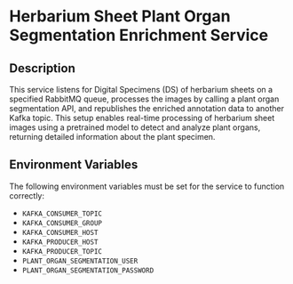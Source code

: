 # Herbarium Sheet Plant Organ Segmentation Enrichment Service

## Description
This service listens for Digital Specimens (DS) of herbarium sheets on a specified RabbitMQ queue, processes the images by calling a plant organ segmentation API, and republishes the enriched annotation data to another Kafka topic. This setup enables real-time processing of herbarium sheet images using a pretrained model to detect and analyze plant organs, returning detailed information about the plant specimen.

## Environment Variables

The following environment variables must be set for the service to function correctly:

- `KAFKA_CONSUMER_TOPIC`  
- `KAFKA_CONSUMER_GROUP`  
- `KAFKA_CONSUMER_HOST`  
- `KAFKA_PRODUCER_HOST`  
- `KAFKA_PRODUCER_TOPIC`  
- `PLANT_ORGAN_SEGMENTATION_USER`  
- `PLANT_ORGAN_SEGMENTATION_PASSWORD`  
